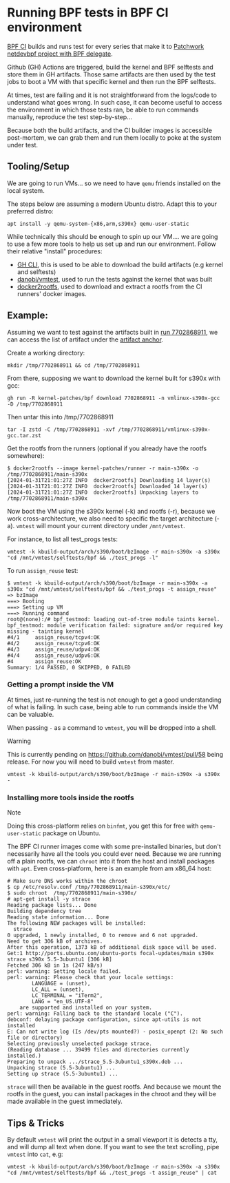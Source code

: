 # Running BPF tests in BPF CI environment


[BPF CI](https://github.com/kernel-patches/bpf) builds and runs test for every series that make it to [Patchwork netdevbpf project with BPF delegate](https://patchwork.kernel.org/project/netdevbpf/list/?series=&submitter=&state=&q=&archive=&delegate=121173).

Github (GH) Actions are triggered, build the kernel and BPF selftests and store them in GH artifacts. Those same artifacts are then used by the test jobs to boot a VM with that specific kernel and then run the BPF selftests.

At times, test are failing and it is not straightforward from the logs/code to understand what goes wrong. In such case, it can become useful to access the environment in which those tests ran, be able to run commands manually, reproduce the test step-by-step...

Because both the build artifacts, and the CI builder images is accessible post-mortem, we can grab them and run them locally to poke at the system under test.

## Tooling/Setup

We are going to run VMs... so we need to have `qemu` friends installed on the local system.

The steps below are assuming a modern Ubuntu distro. Adapt this to your preferred distro:

```
apt install -y qemu-system-{x86,arm,s390x} qemu-user-static 
```

While technically this should be enough to spin up our VM.... we are going to use a few more tools to help us set up and run our environment. Follow their relative "install" procedures:

* [GH CLI](https://cli.github.com/), this is used to be able to download the build artifacts (e.g kernel and selftests)
* [danobi/vmtest](https://github.com/danobi/vmtest), used to run the tests against the kernel that was built
* [docker2rootfs](../docker2rootfs/), used to download and extract a rootfs from the CI runners' docker images.



## Example:

Assuming we want to test against the artifacts built in [run 7702868911](https://github.com/kernel-patches/bpf/actions/runs/7702868911), we can access the list of artifact under the [artifact anchor](https://github.com/kernel-patches/bpf/actions/runs/7702868911#artifacts).

Create a working directory:
```
mkdir /tmp/7702868911 && cd /tmp/7702868911
```

From there, supposing we want to download the kernel built for s390x with gcc:
```
gh run -R kernel-patches/bpf download 7702868911 -n vmlinux-s390x-gcc -D /tmp/7702868911
```

Then untar this into /tmp/7702868911

```
tar -I zstd -C /tmp/7702868911 -xvf /tmp/7702868911/vmlinux-s390x-gcc.tar.zst
```

Get the rootfs from the runners (optional if you already have the rootfs somewhere):
```
$ docker2rootfs --image kernel-patches/runner -r main-s390x -o /tmp/7702868911/main-s390x
[2024-01-31T21:01:27Z INFO  docker2rootfs] Downloading 14 layer(s)
[2024-01-31T21:01:27Z INFO  docker2rootfs] Downloaded 14 layer(s)
[2024-01-31T21:01:27Z INFO  docker2rootfs] Unpacking layers to /tmp/7702868911/main-s390x
```

Now boot the VM using the s390x kernel (-k) and rootfs (-r), because we work cross-architecture, we also need to specific the target architecture (-a). `vmtest` will mount your current directory under `/mnt/vmtest`.

For instance, to list all test_progs tests:

```
vmtest -k kbuild-output/arch/s390/boot/bzImage -r main-s390x -a s390x "cd /mnt/vmtest/selftests/bpf && ./test_progs -l"
```

To run `assign_reuse` test:

```
$ vmtest -k kbuild-output/arch/s390/boot/bzImage -r main-s390x -a s390x "cd /mnt/vmtest/selftests/bpf && ./test_progs -t assign_reuse"
=> bzImage
===> Booting
===> Setting up VM
===> Running command
root@(none):/# bpf_testmod: loading out-of-tree module taints kernel.
bpf_testmod: module verification failed: signature and/or required key missing - tainting kernel
#4/1     assign_reuse/tcpv4:OK
#4/2     assign_reuse/tcpv6:OK
#4/3     assign_reuse/udpv4:OK
#4/4     assign_reuse/udpv6:OK
#4       assign_reuse:OK
Summary: 1/4 PASSED, 0 SKIPPED, 0 FAILED
```

### Getting a prompt inside the VM

At times, just re-running the test is not enough to get a good understanding of what is failing. In such case, being able to run commands inside the VM can be valuable.

When passing `-` as a command to `vmtest`, you will be dropped into a shell.

> [!WARNING]
> This is currently pending on https://github.com/danobi/vmtest/pull/58 being release. For now you will need to build `vmtest` from master.

```
vmtest -k kbuild-output/arch/s390/boot/bzImage -r main-s390x -a s390x -
```

### Installing more tools inside the rootfs

> [!NOTE]
> Doing this cross-platform relies on `binfmt`, you get this for free with `qemu-user-static` package on Ubuntu.

The BPF CI runner images come with some pre-installed binaries, but don't necessarily have all the tools you could ever need.
Because we are running off a plain rootfs, we can `chroot` into it from the host and install packages with `apt`. Even cross-platform, here is an example from am x86_64 host:

```
# Make sure DNS works within the chroot
$ cp /etc/resolv.conf /tmp/7702868911/main-s390x/etc/
$ sudo chroot  /tmp/7702868911/main-s390x/
# apt-get install -y strace
Reading package lists... Done
Building dependency tree
Reading state information... Done
The following NEW packages will be installed:
  strace
0 upgraded, 1 newly installed, 0 to remove and 6 not upgraded.
Need to get 306 kB of archives.
After this operation, 1373 kB of additional disk space will be used.
Get:1 http://ports.ubuntu.com/ubuntu-ports focal-updates/main s390x strace s390x 5.5-3ubuntu1 [306 kB]
Fetched 306 kB in 1s (247 kB/s)
perl: warning: Setting locale failed.
perl: warning: Please check that your locale settings:
        LANGUAGE = (unset),
        LC_ALL = (unset),
        LC_TERMINAL = "iTerm2",
        LANG = "en_US.UTF-8"
    are supported and installed on your system.
perl: warning: Falling back to the standard locale ("C").
debconf: delaying package configuration, since apt-utils is not installed
E: Can not write log (Is /dev/pts mounted?) - posix_openpt (2: No such file or directory)
Selecting previously unselected package strace.
(Reading database ... 39499 files and directories currently installed.)
Preparing to unpack .../strace_5.5-3ubuntu1_s390x.deb ...
Unpacking strace (5.5-3ubuntu1) ...
Setting up strace (5.5-3ubuntu1) ...
```

`strace` will then be available in the guest rootfs. And because we mount the rootfs in the guest, you can install packages in the chroot and they will be made available in the guest immediately.

## Tips & Tricks

By default `vmtest` will print the output in a small viewport it is detects a tty, and will dump all text when done. If you want to see the text scrolling, pipe `vmtest` into `cat`, e.g:

```
vmtest -k kbuild-output/arch/s390/boot/bzImage -r main-s390x -a s390x "cd /mnt/vmtest/selftests/bpf && ./test_progs -t assign_reuse" | cat
```
